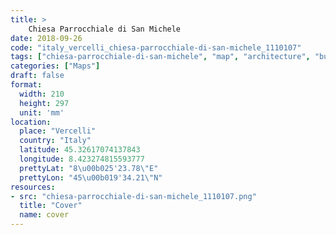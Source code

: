 ```yaml
---
title: > 
    Chiesa Parrocchiale di San Michele
date: 2018-09-26
code: "italy_vercelli_chiesa-parrocchiale-di-san-michele_1110107"
tags: ["chiesa-parrocchiale-di-san-michele", "map", "architecture", "buildings", "Vercelli", "Italy"]
categories: ["Maps"]
draft: false
format:
  width: 210
  height: 297
  unit: 'mm'
location:
  place: "Vercelli"
  country: "Italy"
  latitude: 45.32617074137843
  longitude: 8.423274815593777
  prettyLat: "8\u00b025'23.78\"E"
  prettyLon: "45\u00b019'34.21\"N"
resources:
- src: "chiesa-parrocchiale-di-san-michele_1110107.png"
  title: "Cover"
  name: cover
---
```


